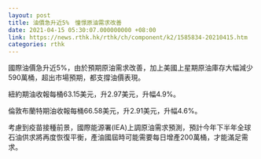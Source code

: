 ```yaml
---
layout: post
title: 油價急升近5%　憧憬原油需求改善
date: 2021-04-15 05:30:07.000000000 +08:00
link: https://news.rthk.hk/rthk/ch/component/k2/1585834-20210415.htm
categories: rthk
---
```


國際油價急升近5%，由於預期原油需求改善，加上美國上星期原油庫存大幅減少590萬桶，超出市場預期，都支撐油價表現。

紐約期油收報每桶63.15美元，升2.97美元，升幅4.9%。

倫敦布蘭特期油收報每桶66.58美元，升2.91美元，升幅4.6%。

考慮到疫苗接種前景，國際能源署(IEA)上調原油需求預測，預計今年下半年全球石油供求將再度恢復平衡，產油國屆時可能需要每日增產200萬桶，才能滿足需求。
